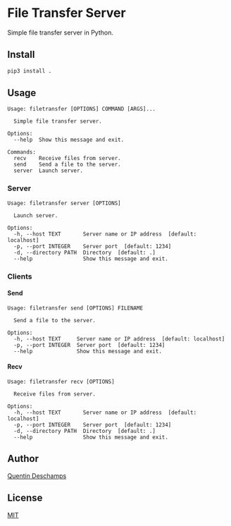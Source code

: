 # File Transfer Server

Simple file transfer server in Python.

## Install
```bash
pip3 install .
```

## Usage
```
Usage: filetransfer [OPTIONS] COMMAND [ARGS]...

  Simple file transfer server.

Options:
  --help  Show this message and exit.

Commands:
  recv    Receive files from server.
  send    Send a file to the server.
  server  Launch server.
```

### Server
```
Usage: filetransfer server [OPTIONS]

  Launch server.

Options:
  -h, --host TEXT       Server name or IP address  [default: localhost]
  -p, --port INTEGER    Server port  [default: 1234]
  -d, --directory PATH  Directory  [default: .]
  --help                Show this message and exit.
```

### Clients

#### Send
```
Usage: filetransfer send [OPTIONS] FILENAME

  Send a file to the server.

Options:
  -h, --host TEXT     Server name or IP address  [default: localhost]
  -p, --port INTEGER  Server port  [default: 1234]
  --help              Show this message and exit.
```

#### Recv
```
Usage: filetransfer recv [OPTIONS]

  Receive files from server.

Options:
  -h, --host TEXT       Server name or IP address  [default: localhost]
  -p, --port INTEGER    Server port  [default: 1234]
  -d, --directory PATH  Directory  [default: .]
  --help                Show this message and exit.
```

## Author
[Quentin Deschamps](quentindeschamps18@gmail.com)

## License
[MIT](https://choosealicense.com/licenses/mit/)

